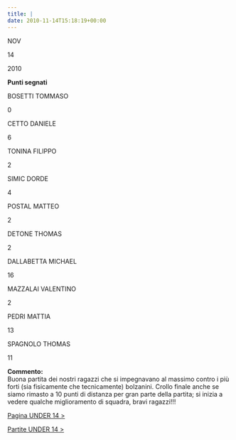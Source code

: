 ```yaml
---
title: |
date: 2010-11-14T15:18:19+00:00
---
```

NOV

14

2010

**Punti segnati**

BOSETTI TOMMASO

0

CETTO DANIELE

6

TONINA FILIPPO

2

SIMIC DORDE

4

POSTAL MATTEO

2

DETONE THOMAS

2

DALLABETTA MICHAEL

16

MAZZALAI VALENTINO

2

PEDRI MATTIA

13

SPAGNOLO THOMAS

11

**Commento:**  
Buona partita dei nostri ragazzi che si impegnavano al massimo contro i più forti (sia fisicamente che tecnicamente) bolzanini. Crollo finale anche se siamo rimasto a 10 punti di distanza per gran parte della partita; si inizia a vedere qualche miglioramento di squadra, bravi ragazzi!!!

[Pagina UNDER 14 >](http://www.basketgardolo.it/under-14)

[Partite UNDER 14 >](http://www.basketgardolo.it/?tag=under-14&cat=11)